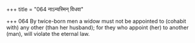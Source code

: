 +++
title = "064 नाऽन्यस्मिन् विधवा"

+++
064	By twice-born men a widow must not be appointed to (cohabit with) any other (than her husband); for they who appoint (her) to another (man), will violate the eternal law.